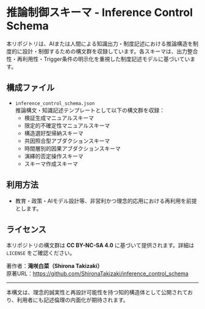 # 推論制御スキーマ - Inference Control Schema

本リポジトリは、AIまたは人間による知識出力・制度記述における推論構造を制度的に設計・制御するための構文群を収録しています。各スキーマは、出力整合性・再利用性・Trigger条件の明示化を重視した制度記述モデルに基づいています。

## 構成ファイル

- `inference_control_schema.json`  
  推論構文・知識記述テンプレートとして以下の構文群を収録：
  - 検証生成マニュアルスキーマ
  - 限定的不確定性マニュアルスキーマ
  - 構造選好型帰納スキーマ
  - 共因照合型アブダクションスキーマ
  - 時間層別的因果アブダクションスキーマ
  - 演繹的否定操作スキーマ
  - スキーマ作成スキーマ

## 利用方法

- 教育・政策・AIモデル設計等、非営利かつ理念的応用における再利用を前提とします。

## ライセンス

本リポジトリの構文群は **CC BY-NC-SA 4.0** に基づいて提供されます。詳細は `LICENSE` をご確認ください。

著作者：**滝咲白菜（Shirona Takizaki）**  
原著URL：https://github.com/ShironaTakizaki/inference_control_schema

---

本構文は、理念的誠実性と再設計可能性を持つ知的構造体として公開されており、利用者にも記述倫理の内面化が期待されます。
